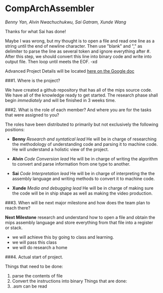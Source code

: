 # CompArchAssembler

*Benny Yan, Alvin Nwachuchukwu, Sai Gatram, Xunde Wang*

Thanks for what Sai has done!

Maybe I was wrong, but my thought is to open a file and read one line as a string until the end of newline character. Then use "blank" and "," as delimiter to parse the line as several token and ignore everything after #. After this step, we should convert this line into binary code and write into output file. Then loop until meets the EOF.  -xd



Advanced Project Details will be located [here on the Google doc](https://docs.google.com/document/d/14C3ObCxACHOkzzUVnUQVJ0g9p5KEdeVf9oP8K0WGXJ4/edit)

###1. Where is the project?

We have created a github repository that has all of the mips source code. We have all of the knowledge ready to get started. The research phase shall begin *immediately* and will be finished in 3 weeks time.

###2. What is the role of each member? And where you are for the tasks that were assigned to you?

The roles have been distributed to primarily but not exclusively the following positions:

- **Benny** *Research and syntatical lead* He will be in charge of researching the methodology of understanding code and parsing it to machine code. He will understand a holistic view of the project.

- **Alvin** *Code Conversion lead* He will be in charge of writing the algorithm to convert and parse information from one type to another.

- **Sai** *Code Interpretation lead* He will be in charge of interpreting the the assembly language and writing methods to convert it to machine code.

- **Xunde** *Media and debugging lead* He will be in charge of making sure the code will be in ship shape as well as making the video production. 

###3. When will be next major milestone and how does the team plan to reach there?

  **Next Milestone** research and understand how to open a file and obtain the mips assembly language and store everything from that file into a register or stack.
  - we will achieve this by going to class and learning.
   - we will pass this class
  - we will do research a home
  
###4. Actual start of project.

Things that need to be done: 
  1) parse the contents of file
  2) Convert the instructions into binary
Things that are done:
  1) .asm can be read 


